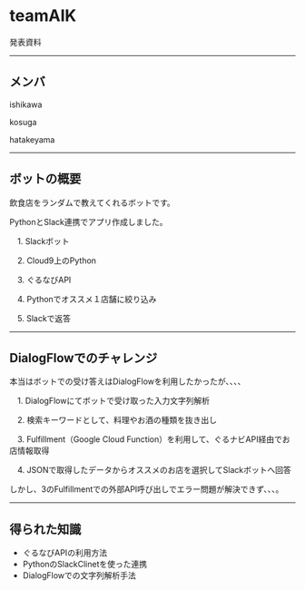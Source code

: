 # teamAIK

発表資料

---
## メンバ

ishikawa

kosuga

hatakeyama

---
## ボットの概要

飲食店をランダムで教えてくれるボットです。

PythonとSlack連携でアプリ作成しました。

　1. Slackボット

　2. Cloud9上のPython

　3. ぐるなびAPI

　4. Pythonでオススメ１店舗に絞り込み

　5. Slackで返答

---

## DialogFlowでのチャレンジ

本当はボットでの受け答えはDialogFlowを利用したかったが、、、、

　1. DialogFlowにてボットで受け取った入力文字列解析

　2. 検索キーワードとして、料理やお酒の種類を抜き出し

　3. Fulfillment（Google Cloud Function）を利用して、ぐるナビAPI経由でお店情報取得

　4. JSONで取得したデータからオススメのお店を選択してSlackボットへ回答

しかし、3のFulfillmentでの外部API呼び出しでエラー問題が解決できず、、、。

---

## 得られた知識

* ぐるなびAPIの利用方法
* PythonのSlackClinetを使った連携
* DialogFlowでの文字列解析手法
